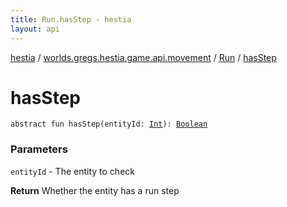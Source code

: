 ```yaml
---
title: Run.hasStep - hestia
layout: api
---
```


<div class='api-docs-breadcrumbs'><a href="../../index.html">hestia</a> / <a href="../index.html">worlds.gregs.hestia.game.api.movement</a> / <a href="index.html">Run</a> / <a href="./has-step.html">hasStep</a></div>

# hasStep

<div class="signature"><code><span class="keyword">abstract</span> <span class="keyword">fun </span><span class="identifier">hasStep</span><span class="symbol">(</span><span class="parameterName" id="worlds.gregs.hestia.game.api.movement.Run$hasStep(kotlin.Int)/entityId">entityId</span><span class="symbol">:</span>&nbsp;<a href="https://kotlinlang.org/api/latest/jvm/stdlib/kotlin/-int/index.html"><span class="identifier">Int</span></a><span class="symbol">)</span><span class="symbol">: </span><a href="https://kotlinlang.org/api/latest/jvm/stdlib/kotlin/-boolean/index.html"><span class="identifier">Boolean</span></a></code></div>

### Parameters

<code>entityId</code> - The entity to check

**Return**
Whether the entity has a run step

